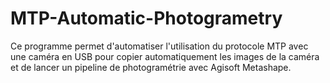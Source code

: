 # MTP-Automatic-Photogrametry
Ce programme permet d'automatiser l'utilisation du protocole MTP avec une caméra en USB pour copier automatiquement les images de la caméra et de lancer un pipeline de photogramétrie avec Agisoft Metashape. 
